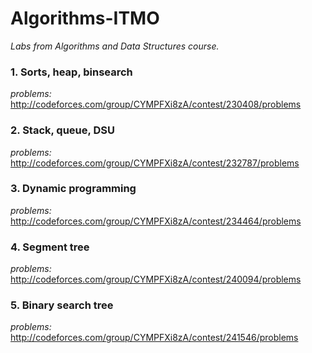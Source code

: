 # Algorithms-ITMO
*Labs from Algorithms and Data Structures course.*

### 1. Sorts, heap, binsearch
*problems:* http://codeforces.com/group/CYMPFXi8zA/contest/230408/problems
### 2. Stack, queue, DSU
*problems:* http://codeforces.com/group/CYMPFXi8zA/contest/232787/problems
### 3. Dynamic programming
*problems:* http://codeforces.com/group/CYMPFXi8zA/contest/234464/problems
### 4. Segment tree
*problems:* http://codeforces.com/group/CYMPFXi8zA/contest/240094/problems
### 5. Binary search tree
*problems:* http://codeforces.com/group/CYMPFXi8zA/contest/241546/problems
